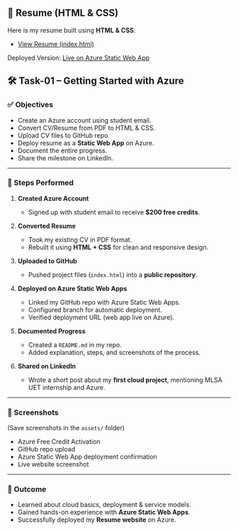## 📄 Resume (HTML & CSS)

Here is my resume built using **HTML & CSS**:

- [View Resume (index.html)](https://github.com/malaikatariq/MLSA-UET-Internship/blob/main/Cloud-Computing/Week-01/malaikaresume-webapp.html)   

Deployed Version: [Live on Azure Static Web App](https://your-azure-app-link-here) 

## 🛠️ Task-01 – Getting Started with Azure  

### ✅ Objectives  
- Create an Azure account using student email.  
- Convert CV/Resume from PDF to HTML & CSS.  
- Upload CV files to GitHub repo.  
- Deploy resume as a **Static Web App** on Azure.  
- Document the entire progress.  
- Share the milestone on LinkedIn.  

---

### 🔎 Steps Performed  

1. **Created Azure Account**  
   - Signed up with student email to receive **$200 free credits**.  

2. **Converted Resume**  
   - Took my existing CV in PDF format.  
   - Rebuilt it using **HTML + CSS** for clean and responsive design.  

3. **Uploaded to GitHub**  
   - Pushed project files (`index.html`) into a **public repository**.  

4. **Deployed on Azure Static Web Apps**  
   - Linked my GitHub repo with Azure Static Web Apps.  
   - Configured branch for automatic deployment.  
   - Verified deployment URL (web app live on Azure).  

5. **Documented Progress**  
   - Created a `README.md` in my repo.  
   - Added explanation, steps, and screenshots of the process.  

6. **Shared on LinkedIn**  
   - Wrote a short post about my **first cloud project**, mentioning MLSA UET internship and Azure.  

---

### 📸 Screenshots  
(Save screenshots in the `assets/` folder)  

- Azure Free Credit Activation  
- GitHub repo upload  
- Azure Static Web App deployment confirmation  
- Live website screenshot  

---

### 🎯 Outcome  
- Learned about cloud basics, deployment & service models.  
- Gained hands-on experience with **Azure Static Web Apps**.  
- Successfully deployed my **Resume website** on Azure.  

